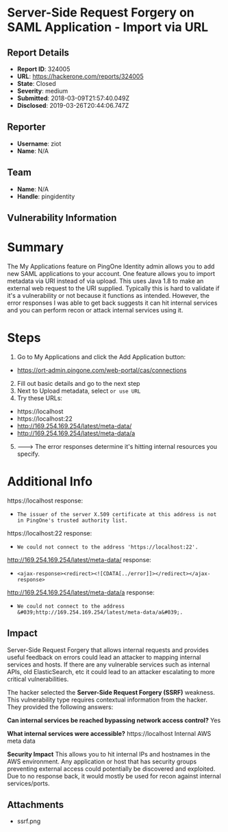# Server-Side Request Forgery on SAML Application - Import via URL

## Report Details
- **Report ID**: 324005
- **URL**: https://hackerone.com/reports/324005
- **State**: Closed
- **Severity**: medium
- **Submitted**: 2018-03-09T21:57:40.049Z
- **Disclosed**: 2019-03-26T20:44:06.747Z

## Reporter
- **Username**: ziot
- **Name**: N/A

## Team
- **Name**: N/A
- **Handle**: pingidentity

## Vulnerability Information
Summary
==

The My Applications feature on PingOne Identity admin allows you to add new SAML applications to your account. One feature allows you to import metadata via URI instead of via upload. This uses Java 1.8 to make an external web request to the URI supplied. Typically this is hard to validate if it's a vulnerability or not because it functions as intended. However, the error responses I was able to get back suggests it can hit internal services and you can perform recon or attack internal services using it.

Steps
==
1. Go to My Applications and click the Add Application button:
 * https://ort-admin.pingone.com/web-portal/cas/connections
2. Fill out basic details and go to the next step
3. Next to Upload metadata, select `or use URL`
4. Try these URLs:
 * https://localhost
 * https://localhost:22
 * http://169.254.169.254/latest/meta-data/
 * http://169.254.169.254/latest/meta-data/a
5. ---> The error responses determine it's hitting internal resources you specify.

Additional Info
==

https://localhost response:
 * `The issuer of the server X.509 certificate at this address is not in PingOne's trusted authority list.`

https://localhost:22 response:
 * `We could not connect to the address 'https://localhost:22'.`

http://169.254.169.254/latest/meta-data/ response:
 * `<ajax-response><redirect><![CDATA[../error]]></redirect></ajax-response>`

http://169.254.169.254/latest/meta-data/a response:
 * `We could not connect to the address &#039;http://169.254.169.254/latest/meta-data/a&#039;.`

## Impact

Server-Side Request Forgery that allows internal requests and provides useful feedback on errors could lead an attacker to mapping internal services and hosts. If there are any vulnerable services such as internal APIs, old ElasticSearch, etc it could lead to an attacker escalating to more critical vulnerabilities.

The hacker selected the **Server-Side Request Forgery (SSRF)** weakness. This vulnerability type requires contextual information from the hacker. They provided the following answers:

**Can internal services be reached bypassing network access control?**
Yes

**What internal services were accessible?**
https://localhost
Internal AWS meta data

**Security Impact**
This allows you to hit internal IPs and hostnames in the AWS environment. Any application or host that has security groups preventing external access could potentially be discovered and exploited. Due to no response back, it would mostly be used for recon against internal services/ports.



## Attachments
- ssrf.png
